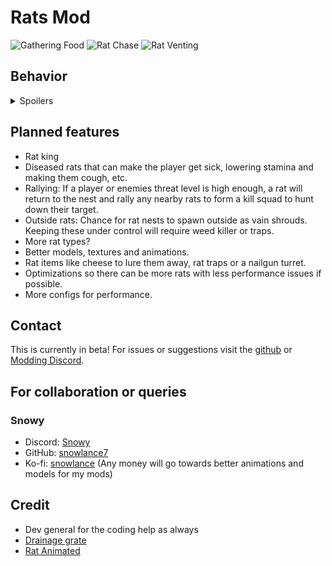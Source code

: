 # Rats Mod

![Gathering Food](https://imgur.com/aBnca3P.gif)
![Rat Chase](https://imgur.com/JXKzikz.gif)
![Rat Venting](https://imgur.com/gAWqA56.gif)

## Behavior

<details>
<summary>Spoilers</summary>

- **Rat Nest:** A sewer grate can spawn on any map as a map hazard which will spawn rats every x - x seconds.
- **Rat Types:** Each rat will either defend the nest or scout the dungeon. If a player gets too close to the nest, they will damage the player.
- **Enemy Vents:** If a scout rat cant get to a desired location, it will try to crawl through the vents to get to that location.
- **Lost Rats:** If a rat cannot get to the nest, even by vents, it will roam at random. These rats will never attack the player or enemies. They are only aggressive when part of a colony.
- **Colony Threat System:** Each time a rat sees a player or enemy, they will add 1 to a threat counter. When that reaches a threshold (100 for players and 50 for enemies by default) they will start swarming the threat.
- **Swarming:** When enough rats are swarming a target, they will begin attacking the target, dealing 2 damage each bite.
- **Rat Food:** If a rat finds a player corpse it will attempt to drag the corpse back to the nest. They will rip food off of enemies depending on the enemies HP. By default, player corpses give 30 food and enemies give `10 * enemyHP` food. For every 10 food brought back to the nest, it will spawn a rat.
- **Rat Control:** You can stop rats from spawning at a nest by finding the terminal code located on the nest. Inputing this code into the terminal will open/close the grate.

</details>

## Planned features

- Rat king
- Diseased rats that can make the player get sick, lowering stamina and making them cough, etc.
- Rallying: If a player or enemies threat level is high enough, a rat will return to the nest and rally any nearby rats to form a kill squad to hunt down their target.
- Outside rats: Chance for rat nests to spawn outside as vain shrouds. Keeping these under control will require weed killer or traps.
- More rat types?
- Better models, textures and animations.
- Rat items like cheese to lure them away, rat traps or a nailgun turret.
- Optimizations so there can be more rats with less performance issues if possible.
- More configs for performance.

## Contact

This is currently in beta! For issues or suggestions visit the [github](https://github.com/snowlance7/Rats) or [Modding Discord](https://discord.com/channels/1168655651455639582/1309390403459354715).

## For collaboration or queries

### Snowy
- Discord: [Snowy](https://discord.com/users/327989194087727107)
- GitHub: [snowlance7](https://github.com/snowlance7)
- Ko-fi: [snowlance](https://ko-fi.com/snowlance) (Any money will go towards better animations and models for my mods)

## Credit

- Dev general for the coding help as always
- [Drainage grate](https://skfb.ly/ouBVu)
- [Rat Animated](https://skfb.ly/oEq7y)